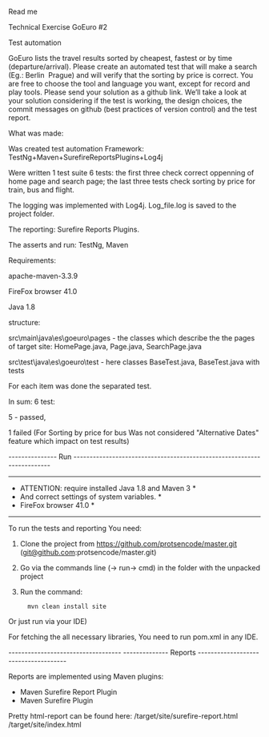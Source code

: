 Read me

Technical Exercise GoEuro #2

Test automation

GoEuro lists the travel results sorted by cheapest, fastest or by time (departure/arrival). Please create an automated test that will make a search (Eg.: Berlin ­ Prague) and will verify that the sorting by price is correct. You are free to choose the tool and language you want, except for record and play tools.
Please send your solution as a github link. We’ll take a look at your solution considering if the test is working, the design choices, the commit messages on github (best practices of version control) and the test report.

What was made:

Was created test automation Framework: TestNg+Maven+SurefireReportsPlugins+Log4j

Were written 1 test suite 6 tests: the first three check correct oppenning of home page and search page; the last three tests check sorting by price for train, bus and flight.

The logging was implemented with Log4j. Log_file.log is saved to the  project folder.

The reporting: Surefire Reports Plugins.

The asserts and run: TestNg, Maven


Requirements:

apache-maven-3.3.9

FireFox browser 41.0

Java 1.8


structure:

src\main\java\es\goeuro\pages - the classes which describe the the pages of target site: HomePage.java, Page.java, SearchPage.java

src\test\java\es\goeuro\test - here classes BaseTest.java, BaseTest.java with tests

For each item  was done the separated test.

In sum: 6 test:

5 - passed,

1 failed (For Sorting by price for bus Was not considered "Alternative Dates" feature which impact on test results)

--------------- Run -----------------------------------------------------------------------
*****************************************************
* ATTENTION: require installed Java 1.8 and Maven 3 *
* And correct settings of system variables.         *
* FireFox browser 41.0                              *
*****************************************************


To run the tests and reporting You need:

1. Clone the project from https://github.com/protsencode/master.git (git@github.com:protsencode/master.git)

2. Go via the commands line (-> run-> cmd) in the folder with the unpacked project

3. Run the command:

         mvn clean install site

Or just run via your IDE)

For fetching the all necessary libraries, You need to run pom.xml in any IDE.

----------------------------------- -------------- Reports -------------------------------------

Reports are implemented using Maven plugins:
 - Maven Surefire Report Plugin
 - Maven Surefire Plugin

Pretty html-report can be found here: /target/site/surefire-report.html
                                      /target/site/index.html

